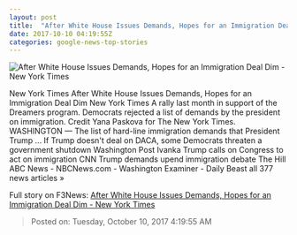 ```yaml
---
layout: post
title:  "After White House Issues Demands, Hopes for an Immigration Deal Dim - New York Times"
date: 2017-10-10 04:19:55Z
categories: google-news-top-stories
---
```


![After White House Issues Demands, Hopes for an Immigration Deal Dim - New York Times](https://static01.nyt.com/images/2017/10/10/us/10dc-immig1/10dc-immig1-facebookJumbo.jpg)

New York Times After White House Issues Demands, Hopes for an Immigration Deal Dim New York Times A rally last month in support of the Dreamers program. Democrats rejected a list of demands by the president on immigration. Credit Yana Paskova for The New York Times. WASHINGTON — The list of hard-line immigration demands that President Trump ... If Trump doesn't deal on DACA, some Democrats threaten a government shutdown Washington Post Ivanka Trump calls on Congress to act on immigration CNN Trump demands upend immigration debate The Hill ABC News - NBCNews.com - Washington Examiner - Daily Beast all 377 news articles »


Full story on F3News: [After White House Issues Demands, Hopes for an Immigration Deal Dim - New York Times](http://www.f3nws.com/n/YbNCM)

> Posted on: Tuesday, October 10, 2017 4:19:55 AM
